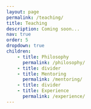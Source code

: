 ```yaml
---
layout: page
permalink: /teaching/
title: Teaching
description: Coming soon...
nav: true
order: 5
dropdown: true
children: 
    - title: Philosophy
      permalink: /philosophy/
    - title: divider
    - title: Mentoring
      permalink: /mentoring/
    - title: divider
    - title: Experience
      permalink: /experience/
---
```


<!-- For now, this page is assumed to be a static description of your courses. You can convert it to a collection similar to `_projects/` so that you can have a dedicated page for each course.

Organize your courses by years, topics, or universities, however you like! -->
